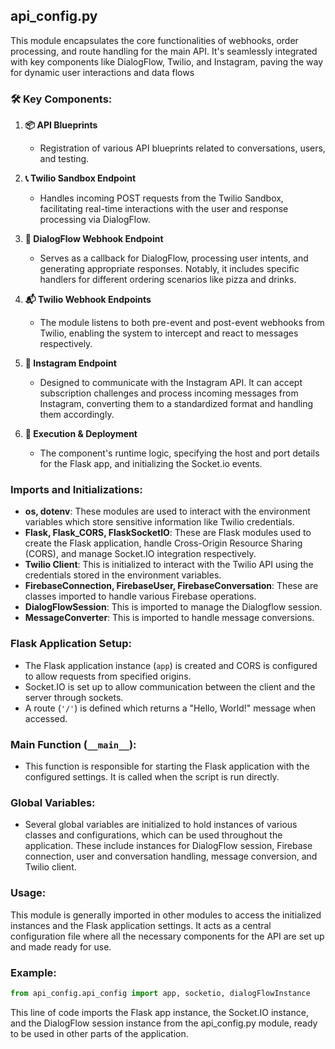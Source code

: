 ## api_config.py

This module encapsulates the core functionalities of webhooks, order processing, and route handling for the main API. 
It's seamlessly integrated with key components like DialogFlow, Twilio, and Instagram, paving the way for dynamic user 
interactions and data flows

### 🛠 Key Components:

1. **📦 API Blueprints**
    - Registration of various API blueprints related to conversations, users, and testing.

2. **📞 Twilio Sandbox Endpoint**
    - Handles incoming POST requests from the Twilio Sandbox, facilitating real-time interactions with the user and response processing via DialogFlow.

3. **🔮 DialogFlow Webhook Endpoint**
    - Serves as a callback for DialogFlow, processing user intents, and generating appropriate responses. Notably, it includes specific handlers for different ordering scenarios like pizza and drinks.

4. **📬 Twilio Webhook Endpoints**
    - The module listens to both pre-event and post-event webhooks from Twilio, enabling the system to intercept and react to messages respectively.

5. **📸 Instagram Endpoint**
    - Designed to communicate with the Instagram API. It can accept subscription challenges and process incoming messages from Instagram, converting them to a standardized format and handling them accordingly.

6. **🚀 Execution & Deployment**
    - The component's runtime logic, specifying the host and port details for the Flask app, and initializing the Socket.io events.

### Imports and Initializations:
- **os, dotenv**: These modules are used to interact with the environment variables which store sensitive information like Twilio credentials.
- **Flask, Flask_CORS, FlaskSocketIO**: These are Flask modules used to create the Flask application, handle Cross-Origin Resource Sharing (CORS), and manage Socket.IO integration respectively.
- **Twilio Client**: This is initialized to interact with the Twilio API using the credentials stored in the environment variables.
- **FirebaseConnection, FirebaseUser, FirebaseConversation**: These are classes imported to handle various Firebase operations.
- **DialogFlowSession**: This is imported to manage the Dialogflow session.
- **MessageConverter**: This is imported to handle message conversions.

### Flask Application Setup:
- The Flask application instance (`app`) is created and CORS is configured to allow requests from specified origins.
- Socket.IO is set up to allow communication between the client and the server through sockets.
- A route (`'/'`) is defined which returns a "Hello, World!" message when accessed.

### Main Function (`__main__`):
- This function is responsible for starting the Flask application with the configured settings. It is called when the script is run directly.

### Global Variables:
- Several global variables are initialized to hold instances of various classes and configurations, which can be used throughout the application. These include instances for DialogFlow session, Firebase connection, user and conversation handling, message conversion, and Twilio client.

### Usage:
This module is generally imported in other modules to access the initialized instances and the Flask application settings. It acts as a central configuration file where all the necessary components for the API are set up and made ready for use.

### Example:
```python
from api_config.api_config import app, socketio, dialogFlowInstance
```

This line of code imports the Flask app instance, the Socket.IO instance, and the DialogFlow session instance from the api_config.py module, ready to be used in other parts of the application.